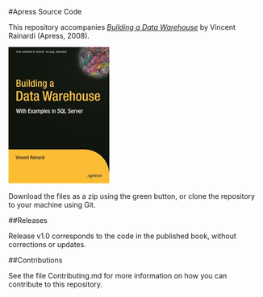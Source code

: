 #Apress Source Code

This repository accompanies [*Building a Data Warehouse*](http://www.apress.com/9781590599310) by Vincent Rainardi (Apress, 2008).

![Cover image](9781590599310.jpg)

Download the files as a zip using the green button, or clone the repository to your machine using Git.

##Releases

Release v1.0 corresponds to the code in the published book, without corrections or updates.

##Contributions

See the file Contributing.md for more information on how you can contribute to this repository.
